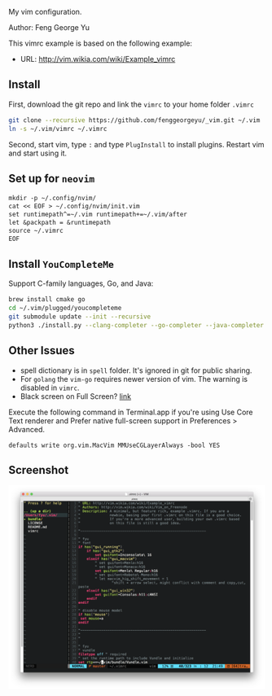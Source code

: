 My vim configuration.

Author: Feng George Yu

This vimrc example is based on the following example:

* URL: http://vim.wikia.com/wiki/Example_vimrc

## Install

First, download the git repo and link the `vimrc` to your home folder `.vimrc`

```bash
git clone --recursive https://github.com/fenggeorgeyu/_vim.git ~/.vim
ln -s ~/.vim/vimrc ~/.vimrc
```

Second, start vim, type `:` and type `PlugInstall` to install plugins. Restart vim and start using it.

## Set up for `neovim`

```
mkdir -p ~/.config/nvim/
cat << EOF > ~/.config/nvim/init.vim
set runtimepath^=~/.vim runtimepath+=~/.vim/after
let &packpath = &runtimepath
source ~/.vimrc
EOF
```

## Install `YouCompleteMe`

Support C-family languages, Go, and Java:

```bash
brew install cmake go
cd ~/.vim/plugged/youcompleteme
git submodule update --init --recursive
python3 ./install.py --clang-completer --go-completer --java-completer 
```

## Other Issues

* spell dictionary is in `spell` folder. It's ignored in git for public sharing.
* For `golang` the `vim-go` requires newer version of vim. The warning is disabled in `vimrc`.
* Black screen on Full Screen? [link](https://github.com/macvim-dev/macvim/wiki/FAQ#black-screen-on-full-screen)

Execute the following command in Terminal.app if you're using Use Core Text renderer and Prefer native full-screen support in Preferences > Advanced.

	defaults write org.vim.MacVim MMUseCGLayerAlways -bool YES

## Screenshot

![Screenshot](./misc/screenshot.png)
